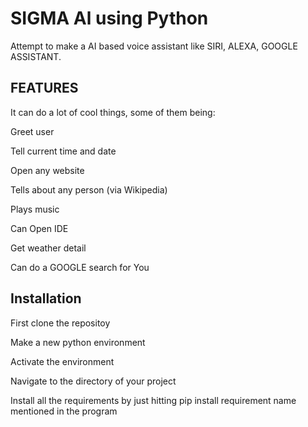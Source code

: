 # SIGMA Al using Python

Attempt to make a AI based voice assistant like SIRI, ALEXA, GOOGLE ASSISTANT.

## FEATURES
It can do a lot of cool things, some of them being:

Greet user

Tell current time and date

Open any website


Tells about any person (via Wikipedia)

Plays music

Can Open IDE

Get weather detail

Can do a GOOGLE search for You

## Installation

First clone the repositoy

Make a new python environment 

Activate the environment

Navigate to the directory of your project

Install all the requirements by just hitting pip install requirement name mentioned in the program
